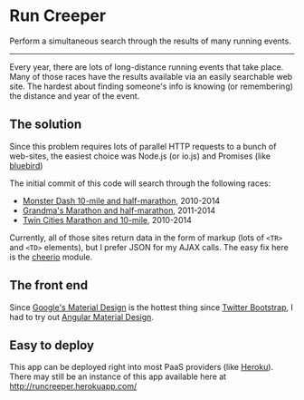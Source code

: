 # Run Creeper

Perform a simultaneous search through the results of many running events.
<hr>
Every year, there are lots of long-distance running events that take place. 
Many of those races have the results available via an easily searchable web site.
The hardest about finding someone's info is knowing (or remembering) the distance and year of the event.

The solution
--
Since this problem requires lots of parallel HTTP requests to a bunch of web-sites, 
the easiest choice was Node.js (or io.js) and Promises (like [bluebird](https://github.com/petkaantonov/bluebird))

The initial commit of this code will search through the following races:
   * [Monster Dash 10-mile and half-marathon](http://www.minnesotamonster.org/), 2010-2014
   * [Grandma's Marathon and half-marathon](http://www.grandmasmarathon.com/), 2011-2014
   * [Twin Cities Marathon and 10-mile](https://www.tcmevents.org/), 2010-2014

Currently, all of those sites return data in the form of markup (lots of `<TR>` and `<TD>` elements), 
but I prefer JSON for my AJAX calls. The easy fix here is the [cheerio](https://github.com/cheeriojs/cheerio) module.

The front end
--
Since [Google's Material Design](http://www.google.com/design/spec/material-design/introduction.html) is the hottest thing
since [Twitter Bootstrap](http://getbootstrap.com/), I had to try out [Angular Material Design](https://material.angularjs.org/#/).


Easy to deploy
--
This app can be deployed right into most PaaS providers (like [Heroku](http://www.heroku.com)). 
There may still be an instance of this app available here at http://runcreeper.herokuapp.com/


